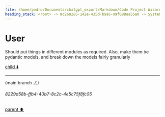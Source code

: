 ```yaml
---
file: /home/pedro/Documents/chatgpt_export/Markdown/Code Project Wizard.md
heading_stack: <root> -> 8c269285-142e-435d-b9a6-09f088ee55a0 -> System -> 3f14cc08-f4b7-4f8c-8004-80585ceb35cb -> System -> aaa238c5-ebfb-4a7c-a2a9-36a5e8e7f8b4 -> User -> 82599f1c-3cc9-483f-aec3-3ac7d27a364e -> Assistant -> Features: -> Workflow: -> Example Interaction: -> Output: -> Code Quality: -> aaa22d81-0c5f-4c16-bfcb-6501028b3abb -> User -> fe9b346a-bb29-47a2-9d2c-46143833df8b -> Assistant -> Example YAML Spec: -> Technical Details: -> aaa211da-11d1-42b0-b243-8b5317275494 -> User -> 20e348c8-2674-4247-a2df-a800d30e6919 -> Assistant -> Steps in Refinement Rounds: -> Technical Aspects: -> aaa2b832-6e67-4a8c-ae5a-880527a9c70e -> User -> 63be082f-29bf-4df2-89c7-e76831e2be2f -> Assistant -> Rule-Based Analysis: -> Heuristic-Based Analysis: -> Advanced (AI/ML-based): -> Dynamic Learning: -> Practical Example: -> Technical Implementation: -> aaa259a8-4f58-45ef-a557-f83ed0d43060 -> User -> def21ed4-8bd1-48ad-abaa-abfdd1b5e931 -> Assistant -> Contextual Analysis: -> Comparative Analysis: -> Iterative Refinement: -> Multiple Perspectives: -> aaa23c35-f0d8-4fce-a4ff-8119445334b2 -> User -> ea71b934-62f2-45e7-82a9-a81550fd8686 -> Assistant -> fa37c68b-32c7-454d-b00b-00a47351e53e -> Tool -> 84e038bc-6e93-4bc8-878c-10e7d8b569ee -> Assistant -> ee3f4b23-d5cc-40c1-b36d-1e8c75e1f405 -> Assistant -> a5fa0b39-6e6e-4d75-ab10-661ef75ae7a8 -> Tool -> cc61a182-27d2-4f6a-a71d-d72464d98534 -> Assistant -> aaa2c8cb-e81c-4492-a5fc-47ab6403649e -> User -> 342daaf2-1b53-429f-ac1f-c2f0d62b0854 -> Assistant -> Contextual Analysis -> Example 1: FileWizard (CLI Tool) -> Example 2: MathMaster (Library) -> Example 3: TextGuru (Library) -> Comparative Analysis -> Iterative Refinement and Multiple Perspectives -> aaa2fea7-2f9a-468c-aa92-4390c5656997 -> User -> 17f01298-e8c9-4fa2-9eff-e899007aa1d4 -> Assistant -> aaa2a8b0-8af1-4aa2-b392-fb8a23cb858f -> User -> fbb011e3-9fe4-4cd2-a463-2372dccb2f55 -> Assistant -> c887ed71-703b-4ff3-a325-cf2d308533c6 -> Tool -> 6c9031fc-9a16-43d1-a3d7-834542c3ba01 -> Assistant -> Contextual Analysis -> aaa24628-c65b-42bd-9b96-43164c4415f8 -> User -> 4c5eff3e-6c36-42cd-b879-0a7ebe6ec36f -> Assistant -> 1d1d8a64-b577-4e98-827e-a3a08976b5c5 -> Tool -> a03fefee-1097-451a-ad44-711c53e80526 -> Assistant -> aaa2fbcf-0b55-42ce-97af-bc8fc61a9ff0 -> User -> f52bf6c0-5eb1-4e81-afc9-42638f2495b7 -> Assistant -> aaa2d8b2-cdd1-4b5e-98ed-02db0165cff7 -> User -> 839d642b-02d3-470c-ae67-56a3a95b5850 -> Assistant -> d17ec121-5222-4735-b7ef-6d4da153a1e5 -> Tool -> 4b125791-cfd9-4fde-baff-6a263946766e -> Assistant -> aaa26fb6-c71f-4c9f-a9a8-c4917a3f3d19 -> User -> 850a69d1-81c8-4179-bb21-bdb80ccf8fe3 -> Assistant -> aaa2ce98-c8de-461c-9d39-2a90bfb1537c -> User -> cf5e8ef9-775c-4a98-bcc0-78fa39b6c270 -> Assistant -> e13203cb-027e-4585-a428-7e24013e549f -> Tool -> 0c7e375c-6dc2-456e-8cfe-e4b7446b46d8 -> Assistant -> aaa233f1-49fe-4fcc-9e62-dd1f49b1da4f -> User -> f9d3a5ff-1e33-4550-ad5a-514b031463a2 -> Assistant -> 4d003e83-3f96-414b-b466-228ea7dd8150 -> Tool -> 7451da30-803d-4483-816d-ed2045ed6966 -> Assistant -> aaa25bd8-2d73-4acc-9b1b-60d39504396e -> User -> 91ea4cb5-f8a4-473a-939a-39dcd367e5e5 -> Assistant -> c6575f7e-d7ca-42a3-bc8d-432a6a1204f8 -> Tool -> 0482de95-ab63-474b-9802-fc729aaa896d -> Assistant -> aaa295d2-306f-4f41-bca5-b5dd6b1b769b -> User -> b857a421-33fb-4bb4-b0ea-a4c58a8b1cbf -> Assistant -> 1b1aedbf-e014-4681-a30f-4edca7dbc31c -> Tool -> 5784e2ab-37e2-45eb-b2b8-134423efbfbb -> Assistant -> aaa206f6-325e-4779-989c-1bb52f1fcd3f -> User -> 66ecf4af-2728-438b-9a69-7e12d093c3f0 -> Assistant -> 828a3eb5-cf63-4783-8b75-bee963d8bb2f -> Tool -> 821394fe-c4d4-4d08-8861-05cc3b08fee1 -> Assistant -> aaa224d7-b419-4d02-88a2-07ba545ad4bf -> User
---
```

# User

Should put things in different modules as required. Also, make them be pydantic models, and break down the models fairly granularly 

[child ⬇️](#8229a58b-ffb4-40b7-8c2c-4e5c75f8fc05)

---

(main branch ⎇)
###### 8229a58b-ffb4-40b7-8c2c-4e5c75f8fc05
[parent ⬆️](#aaa224d7-b419-4d02-88a2-07ba545ad4bf)
